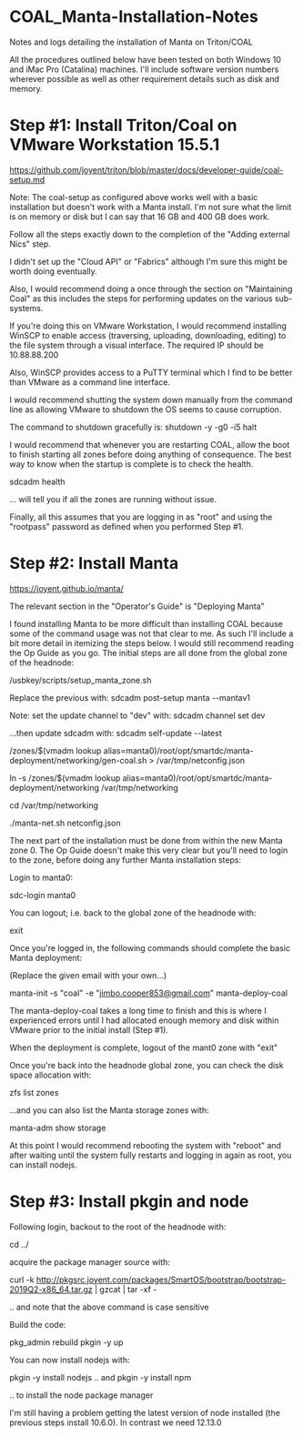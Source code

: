 # COAL_Manta-Installation-Notes
Notes and logs detailing the installation of Manta on Triton/COAL

All the procedures outlined below have been tested on both Windows 10 and iMac Pro (Catalina) machines. I'll include software version numbers wherever possible as well as other requirement details such as disk and memory.

# Step #1: Install Triton/Coal on VMware Workstation 15.5.1

https://github.com/joyent/triton/blob/master/docs/developer-guide/coal-setup.md

Note: The coal-setup as configured above works well with a basic installation but doesn't work with a Manta install. I'm not sure what the limit is on memory or disk but I can say that 16 GB and 400 GB does work.

Follow all the steps exactly down to the completion of the "Adding external Nics" step.

I didn't set up the "Cloud API" or "Fabrics" although I'm sure this might be worth doing eventually.

Also, I would recommend doing a once through the section on "Maintaining Coal" as this includes the steps for performing updates on the various sub-systems.

If you're doing this on VMware Workstation, I would recommend installing WinSCP to enable access (traversing, uploading, downloading, editing) to the file system through a visual interface. The required IP should be 10.88.88.200

Also, WinSCP provides access to a PuTTY terminal which I find to be better than VMware as a command line interface.

I would recommend shutting the system down manually from the command line as allowing VMware to shutdown the OS seems to cause corruption.

The command to shutdown gracefully is: shutdown -y -g0 -i5 halt

I would recommend that whenever you are restarting COAL, allow the boot to finish starting all zones before doing anything of consequence. The best way to know when the startup is complete is to check the health.

sdcadm health

... will tell you if all the zones are running without issue.

Finally, all this assumes that you are logging in as "root" and using the "rootpass" password as defined when you performed Step #1. 

# Step #2: Install Manta

https://joyent.github.io/manta/

The relevant section in the "Operator's Guide" is "Deploying Manta"

I found installing Manta to be more difficult than installing COAL because some of the command usage was not that clear to me. As such I'll include a bit more detail in itemizing the steps below. I would still recommend reading the Op Guide as you go. The initial steps are all done from the global zone of the headnode:

/usbkey/scripts/setup_manta_zone.sh

Replace the previous with:
sdcadm post-setup manta --mantav1

Note: set the update channel to "dev" with:
sdcadm channel set dev

...then update sdcadm with:
sdcadm self-update --latest

/zones/$(vmadm lookup alias=manta0)/root/opt/smartdc/manta-deployment/networking/gen-coal.sh > /var/tmp/netconfig.json

ln -s /zones/$(vmadm lookup alias=manta0)/root/opt/smartdc/manta-deployment/networking /var/tmp/networking

cd /var/tmp/networking

./manta-net.sh netconfig.json

The next part of the installation must be done from within the new Manta zone 0. The Op Guide doesn't make this very clear but you'll need to login to the zone, before doing any further Manta installation steps:

Login to manta0:

sdc-login manta0

You can logout; i.e. back to the global zone of the headnode with:

exit

Once you're logged in, the following commands should complete the basic Manta deployment:

(Replace the given email with your own...)

manta-init -s "coal" -e "jimbo.cooper853@gmail.com"
manta-deploy-coal

The manta-deploy-coal takes a long time to finish and this is where I experienced errors until I had allocated enough memory and disk within VMware prior to the initial install (Step #1).

When the deployment is complete, logout of the mant0 zone with "exit" 

Once you're back into the headnode global zone, you can check the disk space allocation with:

zfs list zones

...and you can also list the Manta storage zones with:

manta-adm show storage

At this point I would recommend rebooting the system with "reboot" and after waiting until the system fully restarts and logging in again as root, you can install nodejs.

# Step #3: Install pkgin and node

Following login, backout to the root of the headnode with:

cd ../

acquire the package manager source with:

curl -k http://pkgsrc.joyent.com/packages/SmartOS/bootstrap/bootstrap-2019Q2-x86_64.tar.gz | gzcat | tar -xf -

.. and note that the above command is case sensitive

Build the code:

pkg_admin rebuild
pkgin -y up

You can now install nodejs with:

pkgin -y install nodejs
 .. and
pkgin -y install npm

.. to install the node package manager

I'm still having a problem getting the latest version of node installed (the previous steps install 10.6.0). In contrast we need 12.13.0

